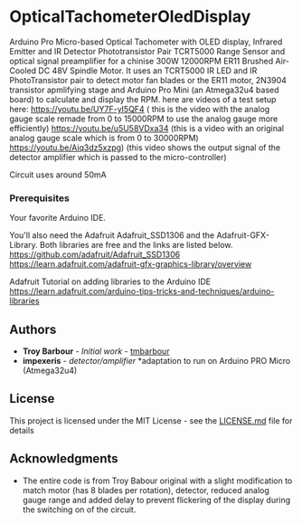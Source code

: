 # OpticalTachometerOledDisplay

Arduino Pro Micro-based Optical Tachometer with OLED display, Infrared Emitter and IR Detector Phototransistor Pair TCRT5000 Range Sensor and optical signal preamplifier for a chinise 300W 12000RPM ER11 Brushed Air-Cooled DC 48V Spindle Motor. It uses an TCRT5000 IR LED and IR PhotoTransistor pair to detect motor fan blades or the ER11 motor,  2N3904 transistor apmlifying stage and Arduino Pro Mini (an Atmega32u4 based board) to calculate and display the RPM.
here are videos of a test setup here:
https://youtu.be/UY7F-yI5QF4 ( this is the video with the analog gauge scale remade from 0 to 15000RPM to use the analog gauge more efficiently)
https://youtu.be/u5U58VDxa34 (this is a video with an original analog gauge scale which is from 0 to 30000RPM)
https://youtu.be/Aiq3dz5xzpg) (this video shows the output signal of the detector amplifier which is passed to the micro-controller)

Circuit uses around 50mA

### Prerequisites
Your favorite Arduino IDE.

You'll also need the Adafruit Adafruit_SSD1306 and the Adafruit-GFX-Library. Both libraries are free and the links are listed below.
https://github.com/adafruit/Adafruit_SSD1306
https://learn.adafruit.com/adafruit-gfx-graphics-library/overview

Adafruit Tutorial on adding libraries to the Arduino IDE
https://learn.adafruit.com/arduino-tips-tricks-and-techniques/arduino-libraries

## Authors

* **Troy Barbour** - *Initial work* - [tmbarbour](https://github.com/tmbarbour)
* **impexeris** - *detector/amplifier* *adaptation to run on Arduino PRO Micro (Atmega32u4)

## License

This project is licensed under the MIT License - see the [LICENSE.md](LICENSE.md) file for details

## Acknowledgments

* The entire code is from Troy Babour original with a slight modification to match motor (has 8 blades per rotation), detector, reduced analog gauge range and added delay to prevent flickering of the display during the switching on of the circuit.  
